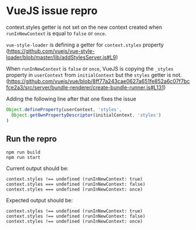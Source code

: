 # VueJS issue repro

context.styles getter is not set on the new context created when
`runInNewContext` is equal to `false` or `once`.

`vue-style-loader` is defining a getter for `context.styles` property
(https://github.com/vuejs/vue-style-loader/blob/master/lib/addStylesServer.js#L9)

When `runInNewContext` is `false` or `once`, VueJS is copying the `_styles`
property in `userContext` from `initialContext` but the `styles` getter is not.
(https://github.com/vuejs/vue/blob/8ff77a243cae0627a651fe852a6c07f7bcfce2a3/src/server/bundle-renderer/create-bundle-runner.js#L131)

Adding the following line after that one fixes the issue

```javascript
Object.defineProperty(userContext, 'styles',
  Object.getOwnPropertyDescriptor(initialContext, 'styles')
)
```

## Run the repro

```shell
npm run build
npm run start
```

Current output should be:

```
context.styles !== undefined (runInNewContext: true)
context.styles === undefined (runInNewContext: false)
context.styles === undefined (runInNewContext: once)
```

Expected output should be:

```
context.styles !== undefined (runInNewContext: true)
context.styles !== undefined (runInNewContext: false)
context.styles !== undefined (runInNewContext: once)
```
